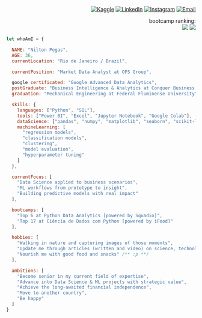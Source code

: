 <div align="right">

[![Kaggle](https://img.shields.io/badge/Kaggle-%230077B5.svg?logo=kaggle&logoColor=white)](https://www.kaggle.com/niltonpegass)
[![LinkedIn](https://img.shields.io/badge/LinkedIn-%230077B5.svg?logo=linkedin&logoColor=white)](https://www.linkedin.com/in/niltonpegass)
[![Instagram](https://img.shields.io/badge/Instagram-%23E4405F.svg?logo=Instagram&logoColor=white)](https://instagram.com/niltonpegass)
[![Email](https://img.shields.io/badge/gmail-%23E4405F.svg?logo=Gmail&logoColor=white)](mailto:niltonm.pegas@gmail.com)

bootcamp ranking:    
[![](https://img.shields.io/badge/Top%206%20(of%2023k+)%20at%20Python%20Data%20Analytics-%23FFFFFF.svg?logo=PowerBI&logoColor=black)](https://web.dio.me/track/bootcamp-squadio?tab=ranking) 
[![](https://img.shields.io/badge/Top%2017%20(of%2017k+)%20at%20Data%20Science%20with%20Python-%23FFFFFF.svg?logo=Python&logoColor=black)](https://web.dio.me/track/potencia-tech-powered-ifood-ciencias-de-dados-com-python?tab=ranking)<p>
    
</div>

```javascript
let whoAmI = {

  NAME: "Nilton Pegas",
  AGE: 36,
  currentLocation: "Rio de Janeiro / Brazil",

  currentPosition: "Market Data Analyst at OFS Group",

  google certificated: "Google Advanced Data Analytics",
  postGraduate: "Business Intelligence & Analytics at Conquer Business School",
  graduation: "Mechanical Engineering at Federal Fluminense University",

  skills: {
    languages: ["Python", "SQL"],
    tools: ["Power BI", "Excel", "Jupyter Notebook", "Google Colab"],
    dataScience: ["pandas", "numpy", "matplotlib", "seaborn", "scikit-learn"],
    machineLearning: [
      "regression models", 
      "classification models", 
      "clustering", 
      "model evaluation", 
      "hyperparameter tuning"
    ]
  },

  currentFocus: [
    "Data Science applied to business scenarios",
    "ML workflows from prototype to insight",
    "Building predictive models with real impact"
  ],

  bootcamps: [
    "Top 6 at Python Data Analytics [powered by Squadio]",
    "Top 17 at Ciência de Dados com Python [powered by iFood]"
  ],

  hobbies: [
    "Walking in nature and capturing images of those moments",
    "Update me through articles (written and video) on science, technology and politics",
    "Nourish me with good food and snacks" /** :p **/
  ],

  ambitions: [
    "Become senior in my current field of expertise",
    "Advance into Data Science & ML projects with strategic value",
    "Achieve the long-awaited financial independence",
    "Move to another country",
    "Be happy"
  ]
}
